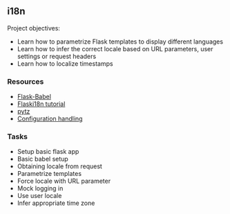 ## i18n
Project objectives:
* Learn how to parametrize Flask templates to display different languages
* Learn how to infer the correct locale based on URL parameters, user settings or request headers  
* Learn how to localize timestamps   

### Resources
* [Flask-Babel](https://flask-babel.tkte.ch/)
* [Flaski18n tutorial](https://blog.miguelgrinberg.com/post/the-flask-mega-tutorial-part-xiii-i18n-and-l10n)
* [pytz](http://pytz.sourceforge.net/)
* [Configuration handling](https://flask.palletsprojects.com/en/2.1.x/config/)

### Tasks
* Setup basic flask app
* Basic babel setup
* Obtaining locale from request
* Parametrize templates
* Force locale with URL parameter
* Mock logging in
* Use user locale
* Infer appropriate time zone
